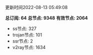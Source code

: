 更新时间2022-08-13 05:49:08

**总订阅: 64**
**总节点: 9348**
**有效节点: 2064**
- ss节点: 327
- trojan节点: 101
- ssr节点: 2
- v2ray节点: 1634
